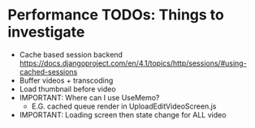 # Performance TODOs: Things to investigate

- Cache based session backend https://docs.djangoproject.com/en/4.1/topics/http/sessions/#using-cached-sessions
- Buffer videos + transcoding
- Load thumbnail before video
- IMPORTANT: Where can I use UseMemo?
  - E.G. cached queue render in UploadEditVideoScreen.js
- IMPORTANT: Loading screen then state change for ALL video
